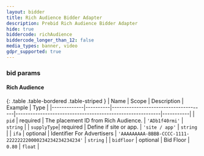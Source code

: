 ```yaml
---
layout: bidder
title: Rich Audience Bidder Adapter
description: Prebid Rich Audience Bidder Adapter
hide: true
biddercode: richAudience
biddercode_longer_than_12: false
media_types: banner, video
gdpr_supported: true
---
```


### bid params

#### Rich Audience

{: .table .table-bordered .table-striped }
| Name        | Scope    | Description                          | Example                                                   | Type      |
|-------------|----------|--------------------------------------|-----------------------------------------------------------|-----------|
| `pid`       | required | The placement ID from Rich Audience. | `'ADb1f40rmi'`                                            | `string`  |
| `supplyType`| required | Define if site or app.               | `'site / app'`                                            | `string`  |
| `ifa`       | optional | Identifier For Advertisers           | `'AAAAAAAAA-BBBB-CCCC-1111-222222220000234234234234234'`  | `string`  |
| `bidfloor`  | optional | Bid Floor                            | `0.80`                                                    | `float`   |
